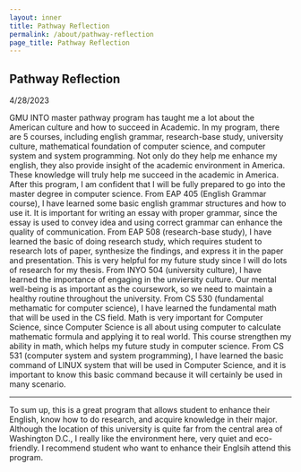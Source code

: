 ```yaml
---
layout: inner
title: Pathway Reflection
permalink: /about/pathway-reflection
page_title: Pathway Reflection
---
```

<head>
    <link rel="stylesheet" href="{{ "/css/article.css" | prepend: site.baseurl }}">
</head>

<div class="article">
    <div class="art-deco">
        <h2>Pathway Reflection</h2>
        <div class="date"><span>4/28/2023</span></div>
        <p>
            GMU INTO master pathway program has taught me a lot about the American culture and how to succeed in Academic. In my program, there are 5 courses, including english grammar, research-base study, university culture, mathematical foundation of computer science, and computer system and system programming. Not only do they help me enhance my english, they also provide insight of the academic environment in America. These knowledge will truly help me succeed in the academic in America. After this program, I am confident that I will be fully prepared to go into the master degree in computer science. From EAP 405 (English Grammar course), I have learned some basic english grammar structures and how to use it. It is important for writing an essay with proper grammar, since the essay is used to convey idea and using correct grammar can enhance the quality of communication. From EAP 508 (research-base study), I have learned the basic of doing research study, which requires student to research lots of paper, synthesize the findings, and express it in the paper and presentation. This is very helpful for my future study since I will do lots of research for my thesis. From INYO 504 (university culture), I have learned the importance of engaging in the unviersity culture. Our mental well-being is as important as the coursework, so we need to maintain a healthy routine throughout the university. From CS 530 (fundamental methamatic for computer science), I have learned the fundamental math that will be used in the CS field. Math is very important for Computer Science, since Computer Science is all about using computer to calculate mathematic formula and applying it to real world. This course strengthen my ability in math, which helps my future study in computer science. From CS 531 (computer system and system programming), I have learned the basic command of LINUX system that will be used in Computer Science, and it is important to know this basic command because it will certainly be used in many scenario. 
        </p><hr>
        <p>
            To sum up, this is a great program that allows student to enhance their English, know how to do research, and acquire knowledge in their major. Although the location of this university is quite far from the central area of Washington D.C., I really like the environment here, very quiet and eco-friendly. I recommend student who want to enhance their Englsih attend this program.
        </p>
    </div>
</div>
